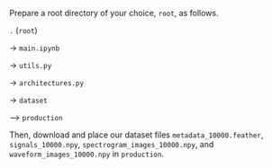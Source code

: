 Prepare a root directory of your choice, `root`, as follows.

`.` (`root`)

-> `main.ipynb`

-> `utils.py`

-> `architectures.py`

-> `dataset`

--> `production`

Then, download and place our dataset files `metadata_10000.feather`, `signals_10000.npy`, `spectrogram_images_10000.npy`, and `waveform_images_10000.npy` in `production`.

